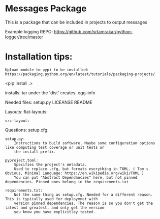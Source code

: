 # Messages Package

This is a package that can be included in projects to output messages

Example logging REPO: https://github.com/srtamrakar/python-logger/tree/master


# Installation tips:
    Upload module to pypi to be installed: https://packaging.python.org/en/latest/tutorials/packaging-projects/

<pip install .>

installs:
    tar under the 'dist'
    creates .egg-info

Needed files:
    setup.py
    LICEANSE
    README


Layouts:
    flat-layouts:

    src-layout:



Questions:
    setup.cfg:
        

    setup.py:
        Instructions to build software. Maybe some configuration options like computing test coverage or unit tests or
        the install prefix.

    pyproject.toml:
        Specifies the project's metadata.
        Used to replace .cfg, but formats everything in TOML. ( Tom's Obvious, Minimal Language: https://en.wikipedia.org/wiki/TOML )
        You can put "Abstract Dependancies" here, but not pinned dependencies. Pinned ones belong in the requirements.txt

    requirements.txt:
        Not the same thing as setup.cfg. Needed for a different reason. This is typically used for deploymnet with
        version pinned dependencies. The reason is so you don't get the latest and greatest, and only get the version
        you know you have explicitley tested.
